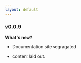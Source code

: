 ```yaml
---
layout: default
---
```


### [v0.0.9](https://github.com/layer5io/meshery/releases/tag/v0.0.9)

**What's new?**

- Documentation site segragated

* content laid out.

